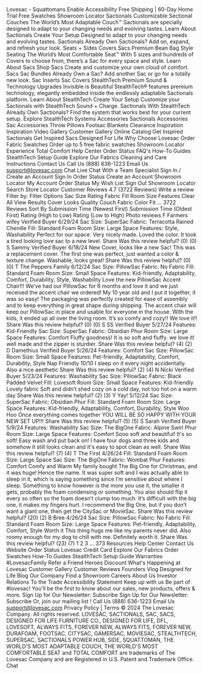 Lovesac - Squattomans
Enable Accessibility
Free Shipping
|
60-Day Home Trial
Free Swatches
Showroom Locator
Sactionals
Customizable Sectional Couches
The World’s Most Adaptable Couch™
Sactionals are specially designed to adapt to
your changing needs and evolving tastes.
Learn About Sactionals
Create Your Setup
Designed to adapt to your changing needs and evolving tastes.
Sactionals
Already Own Sactionals?
Add on, expand, and refresh your look.
Seats + Sides
Covers
Sacs
Premium Bean Bag Style Seating
The World’s Most Comfortable Seat™
With 5 sizes and hundreds of Covers to choose from, there’s a Sac for every space and style.
Learn About Sacs
Shop Sacs
Create and customize your own cloud of comfort.
Sacs
Sac Bundles
Already Own a Sac?
Add another Sac or go for a totally new look.
Sac Inserts
Sac Covers
StealthTech
Premium Sound & Technology Upgrades
Invisible is Beautiful
StealthTech® features premium technology, elegantly embedded inside the endlessly adaptable Sactionals platform.
Learn About StealthTech
Create Your Setup
Customize your Sactionals with StealthTech Sound + Charge.
Sactionals With StealthTech
Already Own Sactionals?
Find the system that works best for your current setup.
Explore StealthTech Systems
Accessories
Sactionals Accessories
Sac Accessories
Throw Pillows
Footsac Blankets
Clearance
Inspiration
Inspiration
Video Gallery
Customer Gallery
Online Catalog
Get Inspired Sactionals
Get Inspired Sacs
Designed For Life
Why Choose Lovesac
Order Fabric Swatches
Order up to 5 free fabric swatches
Showroom Locator
Experience Total Comfort
Help Center
Order Status
FAQ's
How-To Guides
StealthTech Setup Guide
Explore Our Fabrics
Cleaning and Care Instructions
Contact Us
Call Us
(888) 636-1223
Email Us
support@lovesac.com
Chat Live
Chat With a Team Specialist
Sign In / Create an Account
Sign In
Order Status
Create an Account
Showroom Locator
My Account
Order Status
My Wish List
Sign Out
Showroom Locator
Search
Store Locator
Customer Reviews
4.7
(3722 Reviews)
Write a review
Filter by:
Filter Options
Sac Size
Rating
Fabric
Fill
Room Size
Features
Clear All
View Results
Cover
Looks
Quality
Couch
Fabric
Color
Fit
...
3722 Reviews
Sort By
Submission Time (Newest First)
Submission Time (Oldest First)
Rating (High to Low)
Rating (Low to High)
Photo reviews
F
Farmers wifey
Verified Buyer
6/29/24
Sac Size:
SuperSac
Fabric:
Terracotta Rained Chenille
Fill:
Standard Foam
Room Size:
Large Space
Features:
Style, Washability
Perfect for our space.
Very nicely made. Loved the color. It took a tired looking love sac to a new level.
Share
Was this review helpful?
(0)
(0)
S
Sammy
Verified Buyer
6/18/24
New Cover, looks like a new Sac!
This was a replacement cover. The first one was perfect, just wanted a color & texture change. Washable, looks great!
Share
Was this review helpful?
(0)
(0)
T
The Peppers Family
6/12/24
Sac Size:
PillowSac
Fabric:
No Fabric
Fill:
Standard Foam
Room Size:
Small Space
Features:
Kid-friendly, Adaptability, Comfort, Durability, Style, Washability
Love the new PillowSac Accent Chair!!!
We’ve had our PillowSac for 6 months and love it and we just received the accent chair we ordered! My 10 year old and I put it together, it was so easy!  The packaging was perfectly created for ease of assembly and to keep everything in great shape during shipping. The accent chair will keep our PillowSac in place and usable for everyone in the house. With the kids, it ended up all over the living room. It’s so comfy and cozy!! We love it!!
Share
Was this review helpful?
(0)
(0)
S
SS
Verified Buyer
5/27/24
Features:
Kid-Friendly
Sac Size:
SuperSac
Fabric:
Obsidian Phur
Room Size:
Large Space
Features:
Comfort
Fluffy goodness!
It is so soft and fluffy. we love it!  well made and the zipper is sturdier.
Share
Was this review helpful?
(4)
(2)
D
Damethius
Verified Buyer
5/26/24
Features:
Comfort
Sac Size:
PillowSac
Room Size:
Small Space
Features:
Pet-friendly, Adaptability, Comfort, Durability, Style
Nap Friendly
10/10 I sleep on it every night accidentally. Also a nice aesthetic
Share
Was this review helpful?
(2)
(4)
N
Nicki
Verified Buyer
5/23/24
Features:
Washability
Sac Size:
PillowSac
Fabric:
Black Padded Velvet
Fill:
Lovesoft
Room Size:
Small Space
Features:
Kid-friendly
Lovely fabric
Soft and didn’t shed cozy on a cold day, not too hot on a warm day
Share
Was this review helpful?
(2)
(3)
Y
Yay!
5/12/24
Sac Size:
SuperSac
Fabric:
Obsidian Phur
Fill:
Standard Foam
Room Size:
Large Space
Features:
Kid-friendly, Adaptability, Comfort, Durability, Style
Woo Hoo
Once everything comes together YOU WILL BE SO HAPPY WITH YOUR NEW SET UP!!!
Share
Was this review helpful?
(5)
(5)
S
Sarah
Verified Buyer
5/9/24
Features:
Washability
Sac Size:
The BigOne
Fabric:
Alpine Swirl Phur
Room Size:
Large Space
Features:
Comfort
Sooo soft and beautiful!
It's so soft! Easy wash and put back on! I have four dogs and three kids and somehow it still looks clean and it's easy to spot clean as well.
Share
Was this review helpful?
(7)
(4)
T
The First
4/26/24
Fill:
Standard Foam
Room Size:
Large Space
Sac Size:
The BigOne
Fabric:
Wombat Phur
Features:
Comfort
Comfy and Warm
My family bought The Big One for Christmas, and it was huge! Hence the name. It was super soft and I was actually able to sleep in it, which is saying something since I’m sensitive about where I sleep. Something to know however is the more you use it, the smaller it gets, probably the foam condensing or something. You also should flip it every so often so the foam doesn’t clump too much. It’s difficult with the big one, it makes my fingers hurt. I recommend the Big One, but if you don’t want a giant one, then get the CitySac or MovieSac.
Share
Was this review helpful?
(20)
(2)
B
Bree
4/26/24
Sac Size:
PillowSac
Fabric:
No Fabric
Fill:
Standard Foam
Room Size:
Large Space
Features:
Pet-friendly, Adaptability, Comfort, Style
Worth it
This thing hugs me like my parents never did. Also roomy enough for my dog to chill with me. Definitely worth it.
Share
Was this review helpful?
(23)
(7)
1
2
3
...
373
Resources
Help Center
Contact Us
Website Order Status
Lovesac Credit Card
Explore Our Fabrics
Order Swatches
How-To Guides
StealthTech Setup Guide
Warranties
#LovesacFamily
Refer a Friend
Heroes Discount
What's Happening at Lovesac
Customer Gallery
Customer Reviews
Founders Vlog
Designed for Life Blog
Our Company
Find a Showroom
Careers
About Us
Investor Relations
To the Trade
Accessibility Statement
Keep up with us
Be part of #lovesac! You'll be the first to know about our sales, new products, offers & more.
Sign Up for Our Newsletter:
Subscribe
Sign Up for Our Newsletter: Subscribe
Or,
join our mailing list
!
Call Us
(888) 636-1223
Email Us
support@lovesac.com
Privacy Policy
|
Terms
© 2024 The Lovesac Company. All rights reserved.
LOVESAC, SACTIONALS, SAC, SACS, DESIGNED FOR LIFE FURNITURE CO., DESIGNED FOR LIFE, DFL, LOVESOFT, ALWAYS FITS, FOREVER NEW, ALWAYS FITS, FOREVER NEW, DURAFOAM, FOOTSAC, CITYSAC, GAMERSAC, MOVIESAC, STEALTHTECH, SUPERSAC, SACTIONALS POWER HUB, SIDE, SQUATTOMAN, THE WORLD'S MOST ADAPTABLE COUCH, THE WORLD'S MOST COMFORTABLE SEAT and TOTAL COMFORT are trademarks of The Lovesac Company and are Registered in U.S. Patent and Trademark Office.
Chat